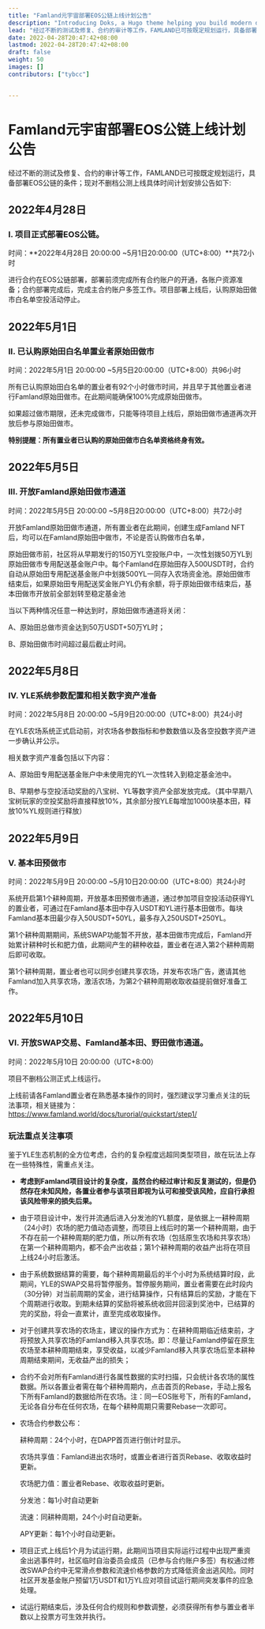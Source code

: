 ```yaml
---
title: "Famland元宇宙部署EOS公链上线计划公告"
description: "Introducing Doks, a Hugo theme helping you build modern documentation websites that are secure, fast, and SEO-ready — by default."
lead: "经过不断的测试及修复、合约的审计等工作，FAMLAND已可按既定规划运行，具备部署EOS公链的条件；现对不删档公测上线具体时间计划安排公告如下:"
date: 2022-04-28T20:47:42+08:00
lastmod: 2022-04-28T20:47:42+08:00
draft: false
weight: 50
images: []
contributors: ["tybcc"]


---
```


# Famland元宇宙部署EOS公链上线计划公告

经过不断的测试及修复、合约的审计等工作，FAMLAND已可按既定规划运行，具备部署EOS公链的条件；现对不删档公测上线具体时间计划安排公告如下:

## **2022年4月28日**

### I. 项目正式部署EOS公链。

时间：**2022年4月28日 20:00:00 ~5月1日20:00:00（UTC+8:00）**共72小时

进行合约在EOS公链部署，部署前须完成所有合约账户的开通，各账户资源准备；合约部署完成后，完成主合约账户多签工作。项目部署上线后，认购原始田做市白名单空投活动停止。

## **2022年5月1日**

### II. 已认购原始田白名单置业者原始田做市

时间：2022年5月1日 20:00:00 ~5月5日20:00:00（UTC+8:00）共96小时

所有已认购原始田白名单的置业者有92个小时做市时间，并且早于其他置业者进行Famland原始田做市。在此期间能确保100%完成原始田做市。

如果超过做市期限，还未完成做市，只能等待项目上线后，原始田做市通道再次开放后参与原始田做市。

**特别提醒：所有置业者已认购的原始田做市白名单资格终身有效。**

## **2022年5月5日**

### III. 开放Famland原始田做市通道

时间：2022年5月5日 20:00:00 ~5月8日20:00:00（UTC+8:00）共72小时

开放Famland原始田做市通道，所有置业者在此期间，创建生成Famland NFT后，均可以在Famland原始田中做市，不论是否认购做市白名单，

原始田做市前，社区将从早期发行的150万YL空投账户中，一次性划拨50万YL到原始田做市专用配送基金账户中。每个Famland在原始田存入500USDT时，合约自动从原始田专用配送基金账户中划拨500YL一同存入农场资金池。原始田做市结束后，如果原始田专用配送奖金账户YL仍有余额，将于原始田做市结束后，基本田做市开放前全部划转至稳定基金池

当以下两种情况任意一种达到时，原始田做市通道将关闭：

A、原始田总做市资金达到50万USDT+50万YL时；

B、原始田做市时间超过最后截止时间。

## **2022年5月8日**

### IV. YLE系统参数配置和相关数字资产准备

时间：2022年5月8日 20:00:00 ~5月9日20:00:00（UTC+8:00）共24小时

在YLE农场系统正式启动前，对农场各参数指标和参数数值以及各空投数字资产进一步确认并公示。

相关数字资产准备包括以下内容：

A、原始田专用配送基金账户中未使用完的YL一次性转入到稳定基金池中。

B、早期参与空投活动奖励的八宝树、YL等数字资产全部发放完成。（其中早期八宝树玩家的空投奖励将直接释放10%，其余部分按YLE每增加1000块基本田，释放10%YL规则进行释放）

## **2022年5月9日**

### V. 基本田预做市

时间：2022年5月9日 20:00:00 ~5月10日20:00:00（UTC+8:00）共24小时

系统开启第1个耕种周期，开放基本田预做市通道，通过参加项目空投活动获得YL的置业者，可通过在Famland基本田中存入USDT和YL进行基本田做市。每块Famland基本田最少存入50USDT+50YL，最多存入250USDT+250YL。

第1个耕种周期期间，系统SWAP功能暂不开放，基本田做市完成后，Famland开始累计耕种时长和肥力值，此期间产生的耕种收益，置业者在进入第2个耕种周期后即可收取。

第1个耕种周期，置业者也可以同步创建共享农场，并发布农场广告，邀请其他Famland加入共享农场，激活农场，为第2个耕种周期收取收益提前做好准备工作。

## **2022年5月10日**

### VI. 开放SWAP交易、Famland基本田、野田做市通道。

时间：2022年5月10日 20:00:00（UTC+8:00）

项目不删档公测正式上线运行。

上线前请各Famland置业者在熟悉基本操作的同时，强烈建议学习重点关注的玩法事项，相关链接为：https://www.famland.world/docs/turorial/quickstart/step1/

### 玩法重点关注事项

鉴于YLE生态机制的全方位考虑，合约的复杂程度远超同类型项目，故在玩法上存在一些特殊性，需重点关注。

- **考虑到Famland项目设计的复杂度，虽然合约经过审计和反复测试的，但是仍然存在未知风险，各置业者参与该项目即视为认可和接受该风险，应自行承担该风险带来的损失后果。**

- 由于项目设计中，发行并流通后进入分发池的YL额度，是依据上一耕种周期（24小时）农场的肥力值动态调整，而项目上线后时的第一个耕种周期，由于不存在前一个耕种周期的肥力值，所以所有农场（包括原生农场和共享农场）在第一个耕种周期内，都不会产出收益；第1个耕种周期的收益产出将在项目上线24小时后激活。

- 由于系统数据结算的需要，每个耕种周期最后的半个小时为系统结算时段，此期间，YLE的SWAP交易将暂停服务。暂停服务期间，置业者需要在此时段内（30分钟）对当前周期的奖金，进行结算操作，只有结算后的奖励，才能在下个周期进行收取。到期未结算的奖励将被系统收回并回滚到奖池中，已结算的完的奖励，将会一直累计，直至完成收取操作。

- 对于创建共享农场的农场主，建议的操作方式为：在耕种周期临近结束前，才将预放入共享农场的Famland移入共享农场。即：尽量让Famland停留在原生农场至本耕种周期结束，享受收益，以减少Famland移入共享农场后至本耕种周期结束期间，无收益产出的损失；

- 合约不会对所有Famland进行各属性数据的实时扫描，只会统计各农场的属性数据。所以各置业者需在每个耕种周期内，点击首页的Rebase，手动上报名下所有Famland的数据给所在农场。注：同一EOS账号下，所有的Famland，无论各自分布在任何农场，在每个耕种周期只需要Rebase一次即可。

- 农场合约参数公布：

  耕种周期：24个小时，在DAPP首页进行倒计时显示。

  农场共享值：Famland进出农场时，或置业者进行首页Rebase、收取收益时更新。

  农场肥力值：置业者Rebase、收取收益时更新。

  分发池：每1小时自动更新

  流速：同耕种周期，24个小时自动更新。

  APY更新：每1个小时自动更新。

- 项目正式上线后1个月为试运行期，此期间当项目实际运行过程中出现严重资金出逃事件时，社区临时自治委员会成员（已参与合约账户多签）有权通过修改SWAP合约中无常滑点参数和流速价格参数的方式降低资金出逃风险。同时社区开发基金账户预留1万USDT和1万YL应对项目试运行期间突发事件的应急处理。

- 试运行期结束后，涉及任何合约规则和参数调整，必须获得所有参与置业者半数以上投票方可生效并执行。